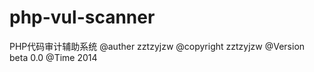 php-vul-scanner
===============
PHP代码审计辅助系统
@auther zztzyjzw
@copyright zztzyjzw
@Version beta 0.0
@Time 2014
